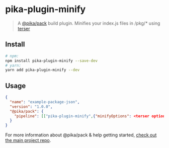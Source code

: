 # pika-plugin-minify

> A [@pika/pack](https://github.com/pikapkg/pack) build plugin.
> Minifies your index.js files in /pkg/\* using [terser](github.com/terser-js/terser)

## Install

```sh
# npm:
npm install pika-plugin-minify --save-dev
# yarn:
yarn add pika-plugin-minify --dev
```

## Usage

```json
{
  "name": "example-package-json",
  "version": "1.0.0",
  "@pika/pack": {
    "pipeline": [["pika-plugin-minify",{"minifyOptions": <terser options>}]]
  }
}
```

For more information about @pika/pack & help getting started, [check out the main project repo](https://github.com/pikapkg/pack).
